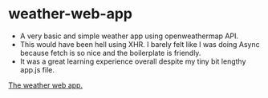 # weather-web-app

- A very basic and simple weather app using openweathermap API.
- This would have been hell using XHR. I barely felt like I was doing Async because fetch is so nice and the boilerplate is friendly.
- It was a great learning experience overall despite my tiny bit lengthy app.js file.

[The weather web app.](https://marisacodes.github.io/weather-web-app/)
